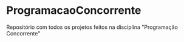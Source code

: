 # ProgramacaoConcorrente
Repositório com todos os projetos feitos na disciplina "Programação Concorrente"
